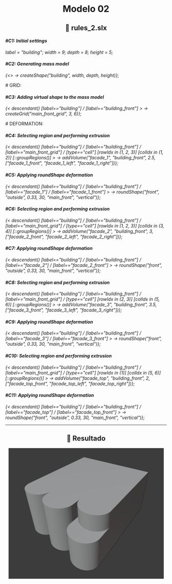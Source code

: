 <h1 align="center">Modelo 02</h2>

<h2 align="center">📝 rules_2.slx</h2>

#### **_\#C1: Initial settings_**

_label = "building"; width = 9; depth = 8; height = 5;_

#### **_\#C2: Generating mass model_**

_{<> -> createShape("building", width, depth, height)};_

\# GRID:

#### **_\#C3: Adding virtual shape to the mass model_**

_{< descendant() [label=="building"] / [label=="building_front"] > -> createGrid("main_front_grid", 3, 6)};_

\# DEFORMATION:

#### **_\#C4: Selecting region and performing extrusion_**

_{< descendant() [label=="building"] / [label=="building_front"] / [label=="main_front_grid"] / [type=="cell"] [rowIdx in (1, 2, 3)] [colIdx in (1, 2)] [::groupRegions()] > -> addVolume("facade_1", "building_front", 2.5, ["facade_1_front", "facade_1_left", "facade_1_right"])};_

#### **_\#C5: Applying roundShape deformation_**

_{< descendant() [label=="building"] / [label=="building_front"] / [label=="facade_1"] / [label=="facade_1_front"] > -> roundShape("front", "outside", 0.33, 30, "main_front", "vertical")};_

#### **_\#C6: Selecting region and performing extrusion_**

_{< descendant() [label=="building"] / [label=="building_front"] / [label=="main_front_grid"] / [type=="cell"] [rowIdx in (1, 2, 3)] [colIdx in (3, 4)] [::groupRegions()] > -> addVolume("facade_2", "building_front", 3, ["facade_2_front", "facade_2_left", "facade_2_right"])};_

#### **_\#C7: Applying roundShape deformation_**

_{< descendant() [label=="building"] / [label=="building_front"] / [label=="facade_2"] / [label=="facade_2_front"] > -> roundShape("front", "outside", 0.33, 30, "main_front", "vertical")};_

#### **_\#C8: Selecting region and performing extrusion_**

_{< descendant() [label=="building"] / [label=="building_front"] / [label=="main_front_grid"] / [type=="cell"] [rowIdx in (2, 3)] [colIdx in (5, 6)] [::groupRegions()] > -> addVolume("facade_3", "building_front", 3.5, ["facade_3_front", "facade_3_left", "facade_3_right"])};_

#### **_\#C9: Applying roundShape deformation_**

_{< descendant() [label=="building"] / [label=="building_front"] / [label=="facade_3"] / [label=="facade_3_front"] > -> roundShape("front", "outside", 0.33, 30, "main_front", "vertical")};_

#### **_\#C10: Selecting region and performing extrusion_**

_{< descendant() [label=="building"] / [label=="building_front"] / [label=="main_front_grid"] / [type=="cell"] [rowIdx in (1)] [colIdx in (5, 6)] [::groupRegions()] > -> addVolume("facade_top", "building_front", 2, ["facade_top_front", "facade_top_left", "facade_top_right"])};_

#### **_\#C11: Applying roundShape deformation_**

_{< descendant() [label=="building"] / [label=="building_front"] / [label=="facade_top"] / [label=="facade_top_front"] > -> roundShape("front", "outside", 0.33, 30, "main_front", "vertical")};_

---

<h2 align="center">🏢 Resultado</h2>

<div align="center">
  <img src="modelo_02.png" alt="Modelo 02">
</div>
